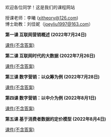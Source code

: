 欢迎各位同学！这是我们的课程网站    

授课老师：李曦 (xitheory@126.com)  
博士助教：刘佳妮（joeyliu1997@163.com）

**第一课 互联网营销概述 (2022年7月24日)**      

[课件(不含答案)](https://ximarketing.github.io/class/InternetMarketing/1upload.pdf)

**第二课 互联网时代的大数据 (2022年7月26日)**

[课件(不含答案)](https://ximarketing.github.io/class/InternetMarketing/2upload.pdf)  

**第三课 数字营销：以众筹为例 (2022年7月28日)**

[课件(不含答案)](https://ximarketing.github.io/class/InternetMarketing/3upload.pdf)  

**第四课 数字营销：以中介为例 (2022年8月1日)**

[课件(不含答案)](https://ximarketing.github.io/class/InternetMarketing/4upload.pdf)  

**第五课 基于消费者数据的定价模型 (2022年8月4日)**

[课件(不含答案)](https://ximarketing.github.io/class/InternetMarketing/5upload.pdf)  
